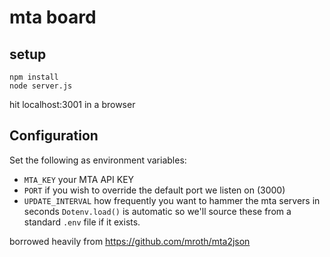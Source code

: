 # mta board

## setup

```
npm install
node server.js
```
hit localhost:3001 in a browser

## Configuration
Set the following as environment variables:

  * `MTA_KEY` your MTA API KEY
  * `PORT` if you wish to override the default port we listen on (3000)
  * `UPDATE_INTERVAL` how frequently you want to hammer the mta servers in seconds
`Dotenv.load()` is automatic so we'll source these from a standard `.env` file if it exists.

borrowed heavily from https://github.com/mroth/mta2json
